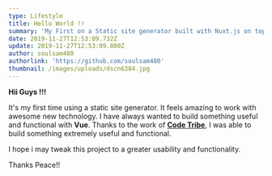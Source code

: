 ```yaml
---
type: Lifestyle
title: Hello World !!
summary: 'My First on a Static site generator built with Nuxt.js on top of VUE.js '
date: 2019-11-27T12:53:09.732Z
update: 2019-11-27T12:53:09.800Z
author: soulsam480
authorlink: 'https://github.com/soulsam480'
thumbnail: /images/uploads/dscn6384.jpg
---
```

**Hii Guys !!!** 

It's my first time using a static site generator. It feels amazing to work with awesome new technology. I have always wanted to build something useful and functional with **Vue**. Thanks to the work of [**Code Tribe**](https://github.com/code-tribe/nuxt-netlify-cms-starter), I was able to build something extremely useful and functional. 

I hope i may tweak this project  to a greater usability and functionality. 

Thanks Peace!!
